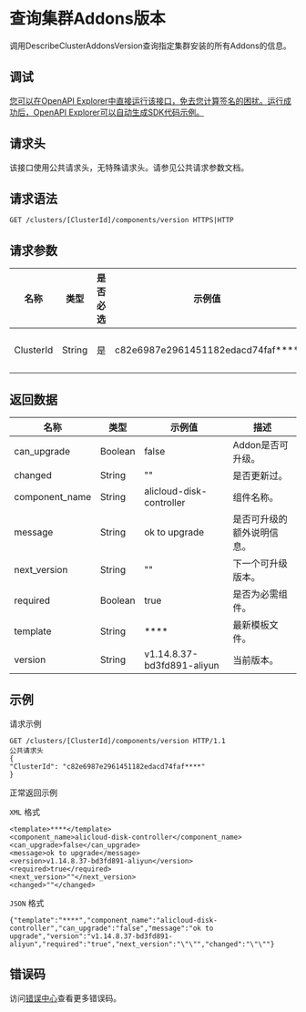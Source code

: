 # 查询集群Addons版本

调用DescribeClusterAddonsVersion查询指定集群安装的所有Addons的信息。

## 调试

[您可以在OpenAPI Explorer中直接运行该接口，免去您计算签名的困扰。运行成功后，OpenAPI Explorer可以自动生成SDK代码示例。](https://api.aliyun.com/#product=CS&api=DescribeClusterAddonsVersion&type=ROA&version=2015-12-15)

## 请求头

该接口使用公共请求头，无特殊请求头。请参见公共请求参数文档。

## 请求语法

```
GET /clusters/[ClusterId]/components/version HTTPS|HTTP
```

## 请求参数

|名称|类型|是否必选|示例值|描述|
|--|--|----|---|--|
|ClusterId|String|是|c82e6987e2961451182edacd74faf\*\*\*\*|集群ID。 |

## 返回数据

|名称|类型|示例值|描述|
|--|--|---|--|
|can\_upgrade|Boolean|false|Addon是否可升级。 |
|changed|String|""|是否更新过。 |
|component\_name|String|alicloud-disk-controller|组件名称。 |
|message|String|ok to upgrade|是否可升级的额外说明信息。 |
|next\_version|String|""|下一个可升级版本。 |
|required|Boolean|true|是否为必需组件。 |
|template|String|\*\*\*\*|最新模板文件。 |
|version|String|v1.14.8.37-bd3fd891-aliyun|当前版本。 |

## 示例

请求示例

```
GET /clusters/[ClusterId]/components/version HTTP/1.1
公共请求头
{
"ClusterId": "c82e6987e2961451182edacd74faf****"
}
```

正常返回示例

`XML` 格式

```
<template>****</template>
<component_name>alicloud-disk-controller</component_name>
<can_upgrade>false</can_upgrade>
<message>ok to upgrade</message>
<version>v1.14.8.37-bd3fd891-aliyun</version>
<required>true</required>
<next_version>""</next_version>
<changed>""</changed>
```

`JSON` 格式

```
{"template":"****","component_name":"alicloud-disk-controller","can_upgrade":"false","message":"ok to upgrade","version":"v1.14.8.37-bd3fd891-aliyun","required":"true","next_version":"\"\"","changed":"\"\""}
```

## 错误码

访问[错误中心](https://error-center.alibabacloud.com/status/product/CS)查看更多错误码。

